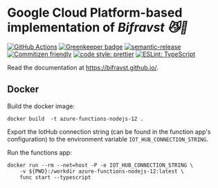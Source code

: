 # Google Cloud Platform-based implementation of _Bifravst :smirk_cat::rainbow:_

[![GitHub Actions](https://github.com/Bifravst/azure/workflows/Test%20and%20Release/badge.svg)](https://github.com/Bifravst/azure/actions)
[![Greenkeeper badge](https://badges.greenkeeper.io/Bifravst/azure.svg)](https://greenkeeper.io/)
[![semantic-release](https://img.shields.io/badge/%20%20%F0%9F%93%A6%F0%9F%9A%80-semantic--release-e10079.svg)](https://github.com/semantic-release/semantic-release)
[![Commitizen friendly](https://img.shields.io/badge/commitizen-friendly-brightgreen.svg)](http://commitizen.github.io/cz-cli/)
[![code style: prettier](https://img.shields.io/badge/code_style-prettier-ff69b4.svg)](https://github.com/prettier/prettier/)
[![ESLint: TypeScript](https://img.shields.io/badge/ESLint-TypeScript-blue.svg)](https://github.com/typescript-eslint/typescript-eslint)

Read the documentation at https://bifravst.github.io/.

## Docker

Build the docker image:

    docker build  -t azure-functions-nodejs-12 .

Export the IotHub connection string (can be found in the function app's
configuration) to the environment variable `IOT_HUB_CONNECTION_STRING`.

Run the functions app:

    docker run --rm --net=host -P -e IOT_HUB_CONNECTION_STRING \
        -v ${PWD}:/workdir azure-functions-nodejs-12:latest \
        func start --typescript
